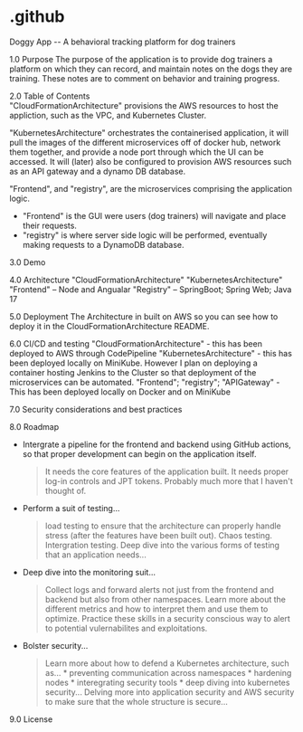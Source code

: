 # .github

Doggy App -- A behavioral tracking platform for dog trainers 

1.0 Purpose 
The purpose of the application is to provide dog trainers a platform on which they can record, and maintain notes on the dogs they are training. These notes are to comment on behavior and training progress. 

2.0 Table of Contents  
"CloudFormationArchitecture" provisions the AWS resources to host the appliction, such as the VPC, and Kubernetes Cluster. 

"KubernetesArchitecture" orchestrates the containerised application, it will pull the images of the different microservices 
off of docker hub, network them together, and provide a node port through which the UI can be accessed. It will (later) also be 
configured to provision AWS resources such as an API gateway and a dynamo DB database. 

"Frontend", and "registry", are the microservices comprising the application logic. 
- "Frontend" is the GUI were users (dog trainers) will navigate and place their requests.
- "registry" is where server side logic will be performed, eventually making requests to a DynamoDB database. 

3.0 Demo 


4.0 Architecture 
"CloudFormationArchitecture" 
"KubernetesArchitecture" 
"Frontend" – Node and Angualar 
"Registry" – SpringBoot; Spring Web; Java 17 

5.0 Deployment 
The Architecture in built on AWS so you can see how to deploy it in the CloudFormationArchitecture README. 

6.0 CI/CD and testing 
"CloudFormationArchitecture" - this has been deployed to AWS through CodePipeline 
"KubernetesArchitecture" - this has been deployed locally on MiniKube. However I plan on deploying a container hosting Jenkins 
to the Cluster so that deployment of the microservices can be automated. 
"Frontend"; "registry"; "APIGateway" - This has been deployed locally on Docker and on MiniKube 

7.0 Security considerations and best practices 


8.0 Roadmap 
- Intergrate a pipeline for the frontend and backend using GitHub actions, so that proper development can begin on the application itself.
    > It needs the core features of the application built. 
    > It needs proper log-in controls and JPT tokens. 
    > Probably much more that I haven't thought of. 
- Perform a suit of testing... 
    > load testing to ensure that the architecture can properly handle stress (after the features have been built out).
    > Chaos testing.
    > Intergration testing.
    > Deep dive into the various forms of testing that an application needs... 
- Deep dive into the monitoring suit...
    > Collect logs and forward alerts not just from the frontend and backend but also from other namespaces.
    > Learn more about the different metrics and how to interpret them and use them to optimize.
    > Practice these skills in a security conscious way to alert to potential vulernabilites and exploitations. 
- Bolster security... 
    > Learn more about how to defend a Kubernetes architecture, such as...
      * preventing communication across namespaces
      * hardening nodes
      * interegrating security tools
      * deep diving into kubernetes security...
    > Delving more into application security and AWS security to make sure that the whole structure is secure... 

9.0 License 

